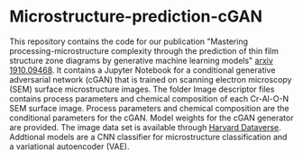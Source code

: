 # Microstructure-prediction-cGAN

This repository contains the code for our publication "Mastering processing-microstructure complexity through the prediction of thin film structure zone diagrams by generative machine learning models" [arxiv 1910.09468](https://arxiv.org/abs/1910.09468).
It contains a Jupyter Notebook for a conditional generative adversarial network (cGAN) that is trained on scanning electron microscopy (SEM) surface microstructure images. The folder Image descriptor files contains process parameters and chemical composition of each Cr-Al-O-N SEM surface image. Process parameters and chemical composition are the conditional parameters for the cGAN. Model weights for the cGAN generator are provided. The image data set is available through [Harvard Dataverse](https://dataverse.harvard.edu/dataset.xhtml?persistentId=doi:10.7910/DVN/LEPSJW). Addtional models are a CNN classifier for microstructure classification and a variational autoencoder (VAE).
